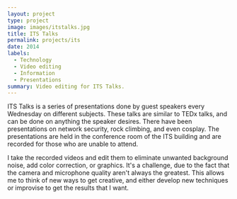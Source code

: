 ```yaml
---
layout: project
type: project
image: images/itstalks.jpg
title: ITS Talks
permalink: projects/its
date: 2014
labels:
  - Technology
  - Video editing
  - Information
  - Presentations
summary: Video editing for ITS Talks.
---
```


ITS Talks is a series of presentations done by guest speakers every Wednesday on different subjects.  These talks are similar to TEDx talks, and can be done on anything the speaker desires.  There have been presentations on network security, rock climbing, and even cosplay.  The presentations are held in the conference room of the ITS building and are recorded for those who are unable to attend.

I take the recorded videos and edit them to eliminate unwanted background noise, add color correction, or graphics.  It's a challenge, due to the fact that the camera and microphone quality aren't always the greatest.  This allows me to think of new ways to get creative, and either develop new techniques or improvise to get the results that I want.
